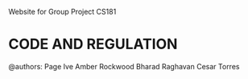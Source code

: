 Website for Group Project CS181
<h1> CODE AND REGULATION </h1>

@authors:
Page Ive
Amber Rockwood
Bharad Raghavan
Cesar Torres
